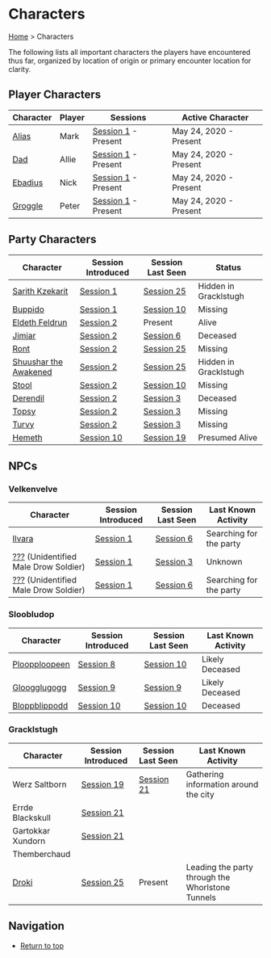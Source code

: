 # Characters

[Home](../README.md) > Characters

The following lists all important characters the players have
encountered thus far, organized by location of origin or primary
encounter location for clarity. 

## Player Characters
| Character | Player | Sessions | Active Character |
| --- | --- | --- | --- |
| [Alias](pcs/alias.md) | Mark | [Session 1](../sessions/arc01/session01-2020-05-24.md) - Present | May 24, 2020 - Present |
| [Dad](pcs/dad.md) | Allie | [Session 1](../sessions/arc01/session01-2020-05-24.md) - Present | May 24, 2020 - Present |
| [Ebadius](pcs/ebadius.md) | Nick | [Session 1](../sessions/arc01/session01-2020-05-24.md) - Present | May 24, 2020 - Present |
| [Groggle](pcs/groggle.md) | Peter | [Session 1](../sessions/arc01/session01-2020-05-24.md) - Present | May 24, 2020 - Present |

## Party Characters
| Character | Session Introduced | Session Last Seen | Status |
| --- | --- | --- | --- |
| [Sarith Kzekarit](party/sarith.md) | [Session 1](../sessions/arc01/session01-2020-05-24.md) | [Session 25](../sessions/arc04/session25-2022-03-02.md) | Hidden in Gracklstugh |
| [Buppido](party/buppido.md) | [Session 1](../sessions/arc01/session01-2020-05-24.md) | [Session 10](../sessions/arc02/session10-2020-11-08.md) | Missing |
| [Eldeth Feldrun](party/eldeth.md) | [Session 2](../sessions/arc01/session02-2020-06-14.md) | Present | Alive |
| [Jimjar](party/jimjar.md) | [Session 2](../sessions/arc01/session02-2020-06-14.md) | [Session 6](../sessions/arc02/session06-2020-08-16.md)| Deceased |
| [Ront](party/ront.md) | [Session 2](../sessions/arc01/session02-2020-06-14.md) | [Session 25](../sessions/arc04/session25-2022-03-02.md) | Missing |
| [Shuushar the Awakened](party/shuushar.md) | [Session 2](../sessions/arc01/session02-2020-06-14.md) | [Session 25](../sessions/arc04/session25-2022-03-02.md) | Hidden in Gracklstugh |
| [Stool](party/stool.md) | [Session 2](../sessions/arc01/session02-2020-06-14.md) | [Session 10](../sessions/arc02/session10-2020-11-08.md) | Missing |
| [Derendil](party/derendil.md) | [Session 2](../sessions/arc01/session02-2020-06-14.md) | [Session 3](../sessions/arc01/session03-2020-06-28.md) | Deceased |
| [Topsy](party/topsy.md) | [Session 2](../sessions/arc01/session02-2020-06-14.md) | [Session 3](../sessions/arc01/session03-2020-06-28.md) | Missing |
| [Turvy](party/turvy.md) | [Session 2](../sessions/arc01/session02-2020-06-14.md) | [Session 3](../sessions/arc01/session03-2020-06-28.md) | Missing |
| [Hemeth](party/hemeth.md) | [Session 10](../sessions/arc02/session10-2020-11-08.md) | [Session 19](../sessions/arc04/session19-2021-05-19.md) | Presumed Alive |

## NPCs
### Velkenvelve
| Character | Session Introduced | Session Last Seen | Last Known Activity |
| --- | --- | --- | --- |
| [Ilvara](velkenvelve/ilvara.md) | [Session 1](../sessions/arc01/session01-2020-05-24.md) | [Session 6](../sessions/arc02/session06-2020-08-16.md) | Searching for the party |
| [???](velkenvelve/jorlan.md) (Unidentified Male Drow Soldier) | [Session 1](../sessions/arc01/session01-2020-05-24.md) | [Session 3](../sessions/arc01/session03-2020-06-28.md) | Unknown |
| [???](velkenvelve/shoor.md) (Unidentified Male Drow Soldier) | [Session 1](../sessions/arc01/session01-2020-05-24.md) | [Session 6](../sessions/arc02/session06-2020-08-16.md) | Searching for the party |

### Sloobludop
| Character | Session Introduced | Session Last Seen | Last Known Activity |
| --- | --- | --- | --- |
| [Ploopploopeen](sloobludop/ploopploopeen.md) | [Session 8](../sessions/arc02/session08-2020-09-27.md) | [Session 10](../sessions/arc02/session10-2020-11-08.md) | Likely Deceased |
| [Gloogglugogg](sloobludop/glooglugogg.md) | [Session 9](../sessions/arc02/session09-2020-11-01.md) | [Session 9](../sessions/arc02/ession09-2020-11-01.md) | Likely Deceased |
| [Bloppblippodd](sloobludop/bloppblippodd.md) | [Session 10](../sessions/arc02/session10-2020-11-08.md) | [Session 10](../sessions/arc02/session10-2020-11-08.md) | Deceased |

### Gracklstugh
| Character | Session Introduced | Session Last Seen | Last Known Activity |
| --- | --- | --- | --- |
| Werz Saltborn | [Session 19](../sessions/arc04/session19-2021-05-19.md) | [Session 21](../sessions/arc04/session21-2021-07-14.md) | Gathering information around the city |
| Errde Blackskull | [Session 21](../sessions/arc04/session21-2021-07-14.md) | | |
| Gartokkar Xundorn | [Session 21](../sessions/arc04/session21-2021-07-14.md) | | |
| Themberchaud | | | |
| [Droki](gracklstugh/droki.md) | [Session 25](../sessions/arc04/session25-2022-03-02.md) | Present | Leading the party through the Whorlstone Tunnels |

## Navigation
* [Return to top](../README.md)
